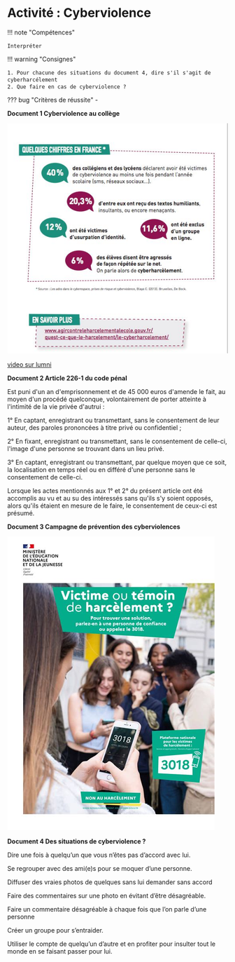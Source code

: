 # Activité : Cyberviolence



!!! note "Compétences"

    Interpréter 

!!! warning "Consignes"

    1. Pour chacune des situations du document 4, dire s'il s'agit de cyberharcélement
    2. Que faire en cas de cyberviolence ?
    
    
??? bug "Critères de réussite"
    - 



<div markdown style="break_inside: avoid;">

**Document 1 Cyberviolence au collège**

![](pictures/statcyberHrc.png)


[video sur lumni](https://www.lumni.fr/video/cyberharcelement)

**Document 2 Article 226-1 du code pénal**

Est puni d'un an d'emprisonnement et de 45 000 euros d'amende le fait, au moyen d'un procédé quelconque, volontairement de porter atteinte à l'intimité de la vie privée d'autrui :

1° En captant, enregistrant ou transmettant, sans le consentement de leur auteur, des paroles prononcées à titre privé ou confidentiel ;

2° En fixant, enregistrant ou transmettant, sans le consentement de celle-ci, l'image d'une personne se trouvant dans un lieu privé.

3° En captant, enregistrant ou transmettant, par quelque moyen que ce soit, la localisation en temps réel ou en différé d'une personne sans le consentement de celle-ci.

Lorsque les actes mentionnés aux 1° et 2° du présent article ont été accomplis au vu et au su des intéressés sans qu'ils s'y soient opposés, alors qu'ils étaient en mesure de le faire, le consentement de ceux-ci est présumé.


**Document 3 Campagne de prévention des cyberviolences**

![](pictures/campCyberHarc2.png)

**Document 4 Des situations de cyberviolence ?**


Dire une fois à quelqu’un que vous n’êtes pas d’accord avec lui.

Se regrouper avec des ami(e)s pour se moquer d’une personne.

Diffuser des vraies photos de quelques sans lui demander sans accord

Faire des commentaires sur une photo en évitant d’être désagréable.

Faire un commentaire désagréable à chaque fois que l’on parle d’une personne

Créer un groupe pour s’entraider. 

Utiliser le compte de quelqu’un d’autre et en profiter pour insulter tout le monde en se faisant passer pour lui.

</div>


